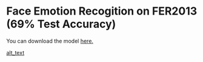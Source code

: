 # Face Emotion Recogition on FER2013 (69% Test Accuracy)

You can download the model [here.](https://drive.google.com/file/d/11Gb3gzrG2z9-IgqxisitJgYl-B1LAzmS/view)


[alt_text](https://github.com/Uday47/Face-Emotion-Recogition-on-FER2013-69-Test-Accuracy-/blob/master/Images/FERStream.gif)
